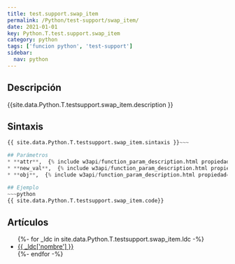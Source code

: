 ```yaml
---
title: test.support.swap_item
permalink: /Python/test-support/swap_item/
date: 2021-01-01
key: Python.T.test.support.swap_item
category: python
tags: ['funcion python', 'test-support']
sidebar: 
  nav: python
---
```


## Descripción
{{site.data.Python.T.testsupport.swap_item.description }}

## Sintaxis
~~~python
{{ site.data.Python.T.testsupport.swap_item.sintaxis }}~~~

## Parámetros
* **attr**,  {% include w3api/function_param_description.html propiedad=site.data.Python.T.test.support.swap_item valor="attr" %}
* **new_val**,  {% include w3api/function_param_description.html propiedad=site.data.Python.T.test.support.swap_item valor="new_val" %}
* **obj**,  {% include w3api/function_param_description.html propiedad=site.data.Python.T.test.support.swap_item valor="obj" %}

## Ejemplo
~~~python
{{ site.data.Python.T.testsupport.swap_item.code}}
~~~

## Artículos
<ul>
{%- for _ldc in site.data.Python.T.testsupport.swap_item.ldc -%}
   <li>
       <a href="{{_ldc['url'] }}">{{ _ldc['nombre'] }}</a>
   </li>
{%- endfor -%}
</ul>
